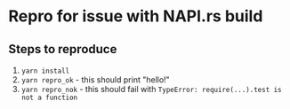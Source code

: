 # Repro for issue with NAPI.rs build

## Steps to reproduce

1. `yarn install`
2. `yarn repro_ok` - this should print "hello!"
3. `yarn repro_nok` - this should fail with `TypeError: require(...).test is not a function`
